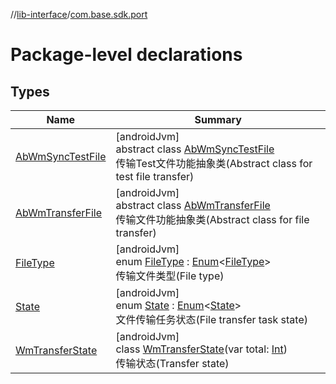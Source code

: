 //[lib-interface](../../index.md)/[com.base.sdk.port](index.md)

# Package-level declarations

## Types

| Name | Summary |
|---|---|
| [AbWmSyncTestFile](-ab-wm-sync-test-file/index.md) | [androidJvm]<br>abstract class [AbWmSyncTestFile](-ab-wm-sync-test-file/index.md)<br>传输Test文件功能抽象类(Abstract class for test file transfer) |
| [AbWmTransferFile](-ab-wm-transfer-file/index.md) | [androidJvm]<br>abstract class [AbWmTransferFile](-ab-wm-transfer-file/index.md)<br>传输文件功能抽象类(Abstract class for file transfer) |
| [FileType](-file-type/index.md) | [androidJvm]<br>enum [FileType](-file-type/index.md) : [Enum](https://kotlinlang.org/api/latest/jvm/stdlib/kotlin/-enum/index.html)&lt;[FileType](-file-type/index.md)&gt; <br>传输文件类型(File type) |
| [State](-state/index.md) | [androidJvm]<br>enum [State](-state/index.md) : [Enum](https://kotlinlang.org/api/latest/jvm/stdlib/kotlin/-enum/index.html)&lt;[State](-state/index.md)&gt; <br>文件传输任务状态(File transfer task state) |
| [WmTransferState](-wm-transfer-state/index.md) | [androidJvm]<br>class [WmTransferState](-wm-transfer-state/index.md)(var total: [Int](https://kotlinlang.org/api/latest/jvm/stdlib/kotlin/-int/index.html))<br>传输状态(Transfer state) |
